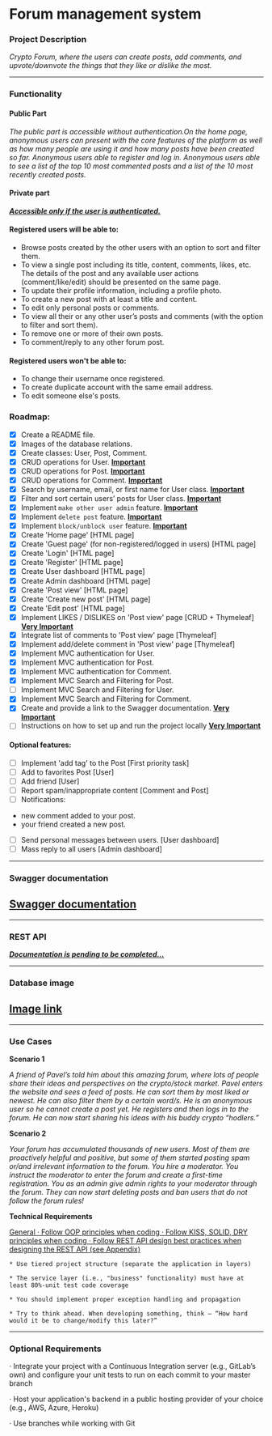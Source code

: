 # **Forum management system**

### Project Description

_Crypto Forum, where the users can create posts, add comments, and upvote/downvote the things that they like or dislike the most._

---
### Functionality

#### Public Part

_The public part is accessible without authentication.On the home page, anonymous users can present with the core features of the platform as well as how many people are using it and how many posts have been created so far. Anonymous users able to register and log in.
Anonymous users able to see a list of the top 10 most commented posts and a list of the 10 most recently created posts._

#### Private part
***<ins>Accessible only if the user is authenticated.</ins>***

#### Registered users will be able to:
- Browse posts created by the other users with an option to sort and filter them.
- To view a single post including its title, content, comments, likes, etc. The details of the post and any available user actions (comment/like/edit) should be presented on the same page.
- To update their profile information, including a profile photo.
- To create a new post with at least a title and content.
- To edit only personal posts or comments.
- To view all their or any other user’s posts and comments (with the option to filter and sort them).
- To remove one or more of their own posts.
- To comment/reply to any other forum post.

#### Registered users won't be able to:
- To change their username once registered. 
- To create duplicate account with the same email address.
- To edit someone else's posts.

### Roadmap:
- [x] Create a README file.
- [x] Images of the database relations.
- [x] Create classes: User, Post, Comment.
- [x] CRUD operations for User. **<ins>Important**
- [x] CRUD operations for Post. **<ins>Important**
- [x] CRUD operations for Comment. **<ins>Important**
- [x] Search by username, email, or first name for User class. **<ins>Important**
- [x] Filter and sort certain users’ posts for User class. **<ins>Important**
- [x] Implement `make other user admin` feature. **<ins>Important**
- [x] Implement `delete post` feature. **<ins>Important**
- [x] Implement `block/unblock user` feature. **<ins>Important**
- [x] Create 'Home page' [HTML page]
- [x] Create 'Guest page' (for non-registered/logged in users) [HTML page]
- [x] Create 'Login' [HTML page]
- [x] Create 'Register' [HTML page]
- [x] Create User dashboard  [HTML page]
- [x] Create Admin dashboard [HTML page]
- [x] Create 'Post view' [HTML page]
- [x] Create 'Create new post' [HTML page]
- [x] Create 'Edit post' [HTML page]
- [x] Implement LIKES / DISLIKES on 'Post view' page [CRUD + Thymeleaf] **<ins> Very Important**
- [x] Integrate list of comments to 'Post view' page [Thymeleaf]
- [x] Implement add/delete comment in 'Post view' page [Thymeleaf]
- [x] Implement MVC authentication for User.
- [x] Implement MVC authentication for Post.
- [x] Implement MVC authentication for Comment.
- [x] Implement MVC Search and Filtering for Post.
- [ ] Implement MVC Search and Filtering for User.
- [x] Implement MVC Search and Filtering for Comment.
- [x] Create and provide a link to the Swagger documentation. **<ins> Very Important**
- [ ] Instructions on how to set up and run the project locally **<ins> Very Important**

#### Optional features:
- [ ] Implement 'add tag' to the Post  [First priority task]
- [ ] Add to favorites Post [User]
- [ ] Add friend [User]
- [ ] Report spam/inappropriate content [Comment and Post]
- [ ] Notifications:
- new comment added to your post. 
- your friend created a new post.
- [ ] Send personal messages between users. [User dashboard]
- [ ] Mass reply to all users [Admin dashboard]

---

### Swagger documentation

## [Swagger documentation](https://app.swaggerhub.com/apis-docs/IVANBELEV69/api-documentation/1.0#/)


---

### REST API

***<ins>Documentation is pending to be completed...***

---

### Database image

## [Image link](https://ibb.co/QmXpJqP) 

---

### Use Cases

**Scenario 1**

*A friend of Pavel’s told him about this amazing forum, where lots of people share their ideas and perspectives on the crypto/stock market. Pavel enters the website and sees a feed of posts. He can sort them by most liked or newest. He can also filter them by a certain word/s. He is an anonymous user so he cannot create a post yet. He registers and then logs in to the forum. He can now start sharing his ideas with his buddy crypto “hodlers.”*

**Scenario 2**

*Your forum has accumulated thousands of new users. Most of them are proactively helpful and positive, but some of them started posting spam or/and irrelevant information to the forum. You hire a moderator. You instruct the moderator to enter the forum and create a first-time registration. You as an admin give admin rights to your moderator through the forum. They can now start deleting posts and ban users that do not follow the forum rules!*

**Technical Requirements**

<ins>General · Follow OOP principles when coding · Follow KISS, SOLID, DRY principles when coding · Follow REST API design best practices when designing the REST API (see Appendix)

    * Use tiered project structure (separate the application in layers)

    * The service layer (i.e., "business" functionality) must have at least 80%-unit test code coverage

    * You should implement proper exception handling and propagation

    * Try to think ahead. When developing something, think – “How hard would it be to change/modify this later?”

---

### Optional Requirements

· Integrate your project with a Continuous Integration server (e.g., GitLab’s own) and configure your unit tests to run on each commit to your master branch

· Host your application's backend in a public hosting provider of your choice (e.g., AWS, Azure, Heroku)

· Use branches while working with Git
